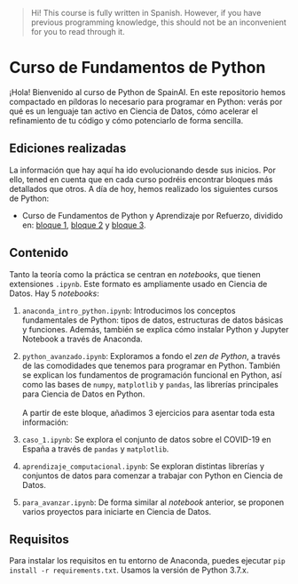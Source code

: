> Hi! This course is fully written in Spanish. However, if you have previous programming knowledge, this should not be an inconvenient for you to read through it.

# Curso de Fundamentos de Python

¡Hola! Bienvenido al curso de Python de SpainAI. En este repositorio hemos compactado en píldoras lo necesario para programar en Python: verás por qué es un lenguaje tan activo en Ciencia de Datos, cómo acelerar el refinamiento de tu código y cómo potenciarlo de forma sencilla.

## Ediciones realizadas
La información que hay aquí ha ido evolucionando desde sus inicios. Por ello, tened en cuenta que en cada curso podréis encontrar bloques más detallados que otros. A día de hoy, hemos realizado los siguientes cursos de Python:

+ Curso de Fundamentos de Python y Aprendizaje por Refuerzo, dividido en: [bloque 1][p1], [bloque 2][p2] y [bloque 3][p3].

## Contenido
Tanto la teoría como la práctica se centran en *notebooks*, que tienen extensiones `.ipynb`. Este formato es ampliamente usado en Ciencia de Datos. Hay 5 *notebooks*:

1. `anaconda_intro_python.ipynb`: Introducimos los conceptos fundamentales de Python: tipos de datos, estructuras de datos básicas y funciones. Además, también se explica cómo instalar Python y Jupyter Notebook a través de Anaconda.

2. `python_avanzado.ipynb`: Exploramos a fondo el *zen de Python*, a través de las comodidades que tenemos para programar en Python. También se explican los fundamentos de programación funcional en Python, así como las bases de `numpy`, `matplotlib` y `pandas`, las librerías principales para Ciencia de Datos en Python. <br/><br/> A partir de este bloque, añadimos 3 ejercicios para asentar toda esta información:

  1. `caso_1.ipynb`: Se explora el conjunto de datos sobre el COVID-19 en España a través de `pandas` y `matplotlib`.

  2. `aprendizaje_computacional.ipynb`: Se exploran distintas librerías y conjuntos de datos para comenzar a trabajar con Python en Ciencia de Datos.

  3. `para_avanzar.ipynb`: De forma similar al *notebook* anterior, se proponen varios proyectos para iniciarte en Ciencia de Datos.

## Requisitos
Para instalar los requisitos en tu entorno de Anaconda, puedes ejecutar `pip install -r requirements.txt`. Usamos la versión de Python 3.7.x.

[p1]: https://www.youtube.com/watch?v=yzJsAr5MxtM
[p2]: https://www.youtube.com/watch?v=NFDbjb1pHfA
[p3]: https://www.youtube.com/watch?v=75tmxi4ZlFM